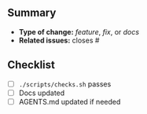 ## Summary
- **Type of change:** _feature_, _fix_, or _docs_
- **Related issues:** closes #

## Checklist
- [ ] `./scripts/checks.sh` passes
- [ ] Docs updated
- [ ] AGENTS.md updated if needed
